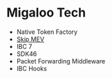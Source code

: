 # Migaloo Tech

* Native Token Factory
* [Skip MEV](https://skip.money/)
* IBC 7
* SDK46
* Packet Forwarding Middleware
* IBC Hooks
